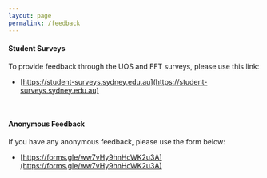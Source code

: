 ```yaml
---
layout: page
permalink: /feedback
---
```


#### Student Surveys

To provide feedback through the UOS and FFT surveys, please use this link:
- [https://student-surveys.sydney.edu.au](https://student-surveys.sydney.edu.au)

<br>

#### Anonymous Feedback

If you have any anonymous feedback, please use the form below:
- [https://forms.gle/ww7vHy9hnHcWK2u3A](https://forms.gle/ww7vHy9hnHcWK2u3A)

